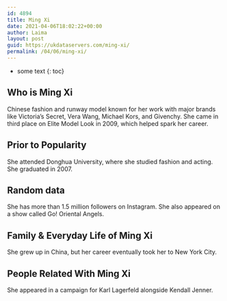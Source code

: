 ```yaml
---
id: 4894
title: Ming Xi
date: 2021-04-06T18:02:22+00:00
author: Laima
layout: post
guid: https://ukdataservers.com/ming-xi/
permalink: /04/06/ming-xi/
---
```


* some text
{: toc}


## Who is Ming Xi
                  
                  
                  
Chinese fashion and runway model known for her work with major brands like Victoria&#8217;s Secret, Vera Wang, Michael Kors, and Givenchy. She came in third place on Elite Model Look in 2009, which helped spark her career.
                  
              
            
              
            
                
                
                
## Prior to Popularity
                  
                  
                  
She attended Donghua University, where she studied fashion and acting. She graduated in 2007.
                  
              
            
              
            
                
                
                
## Random data
                  
                  
                  
She has more than 1.5 million followers on Instagram. She also appeared on a show called Go! Oriental Angels.
                  
              
            
              
            
                
                
                
## Family & Everyday Life of Ming Xi
                  
                  
                  
She grew up in China, but her career eventually took her to New York City.
                  
              
            
              
            
                
                
                
## People Related With Ming Xi
                  
                  
                  
She appeared in a campaign for Karl Lagerfeld alongside Kendall Jenner.
                  
              
            
              
            
                
              
            
              
              
            
            
              
            
          
          
          